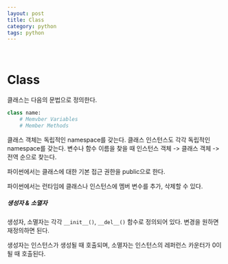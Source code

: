 ```yaml
---
layout: post
title: Class
category: python
tags: python
---
```


&nbsp;

# Class

클래스는 다음의 문법으로 정의한다.

```python
class name:
    # Memvber Variables
    # Member Methods
```

클래스 객체는 독립적인 namespace를 갖는다. 클래스 인스턴스도 각각 독립적인 namespace를 갖는다. 변수나 함수 이름을 찾을 때 인스턴스 객체 -> 클래스 객체 -> 전역 순으로 찾는다.

파이썬에서는 클래스에 대한 기본 접근 권한을 public으로 한다.

파이썬에서는 런타임에 클래스나 인스턴스에 멤버 변수를 추가, 삭제할 수 있다.

##### 생성자 & 소멸자

생성자, 소멸자는 각각 `__init__()`, `__del__()` 함수로 정의되어 있다. 변경을 원하면 재정의하면 된다.

생성자는 인스턴스가 생성될 때 호출되며, 소멸자는 인스턴스의 레퍼런스 카운터가 0이 될 때 호출된다.